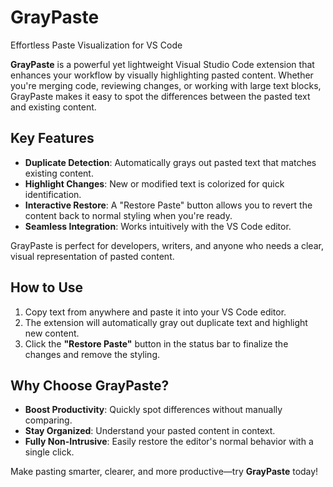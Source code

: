 # GrayPaste  
Effortless Paste Visualization for VS Code  

**GrayPaste** is a powerful yet lightweight Visual Studio Code extension that enhances your workflow by visually highlighting pasted content. Whether you're merging code, reviewing changes, or working with large text blocks, GrayPaste makes it easy to spot the differences between the pasted text and existing content.  

## Key Features  
- **Duplicate Detection**: Automatically grays out pasted text that matches existing content.  
- **Highlight Changes**: New or modified text is colorized for quick identification.  
- **Interactive Restore**: A "Restore Paste" button allows you to revert the content back to normal styling when you're ready.  
- **Seamless Integration**: Works intuitively with the VS Code editor.  

GrayPaste is perfect for developers, writers, and anyone who needs a clear, visual representation of pasted content.  

## How to Use  
1. Copy text from anywhere and paste it into your VS Code editor.  
2. The extension will automatically gray out duplicate text and highlight new content.  
3. Click the **"Restore Paste"** button in the status bar to finalize the changes and remove the styling.  

## Why Choose GrayPaste?  
- **Boost Productivity**: Quickly spot differences without manually comparing.  
- **Stay Organized**: Understand your pasted content in context.  
- **Fully Non-Intrusive**: Easily restore the editor's normal behavior with a single click.  

Make pasting smarter, clearer, and more productive—try **GrayPaste** today!
